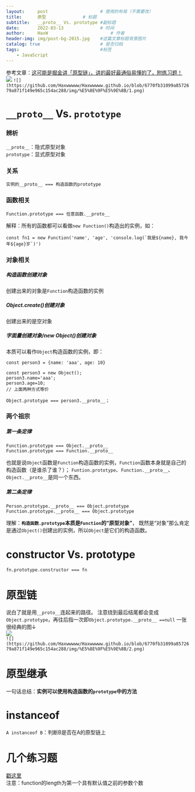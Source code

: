```yaml
---
layout:     post   				    # 使用的布局（不需要改）
title:      原型 				# 标题 
subtitle:   __proto__ Vs. prototype #副标题
date:       2022-03-13 				# 时间
author:     HaxW 						# 作者
header-img: img/post-bg-2015.jpg 	#这篇文章标题背景图片
catalog: true 						# 是否归档
tags:								#标签
    - JavaScript
---
```


参考文章：[这可能是掘金讲「原型链」，讲的最好最通俗易懂的了，附练习题！](https://juejin.cn/post/7007416743215759373)    
![](../../../../img/原型/1.png)
`![](https://github.com/Haxwwwww/Haxwwwww.github.io/blob/6770fb31099a8572679a871f149e965c154ac288/img/%E5%8E%9F%E5%9E%8B/1.png)`

# `__proto__` Vs. `prototype`
### 辨析
`__proto__`：隐式原型对象  
`prototype`：显式原型对象  

### 关系
```
实例的__proto__ === 构造函数的prototype 
```
### 函数相关
```
Function.prototype === 任意函数.__proto__ 
```
解释：所有的函数都可以看做`new Function()`构造出的实例，如：
```
const fn1 = new Function('name', 'age', 'console.log(`我是${name}, 我今年${age}岁`)')
```
### 对象相关
##### 构造函数创建对象
创建出来的对象是`Function`构造函数的实例
##### Object.create()创建对象
创建出来的是空对象
##### 字面量创建对象/new Object()创建对象
本质可以看作`Object`构造函数的实例，即：
```
const person3 = {name: 'aaa', age: 10} 

const person3 = new Object(); 
person3.name='aaa'; 
person3.age=10;
// 上面两种方式等价

Object.prototype === person3.__proto__；
```
### 两个祖宗
##### 第一条定律
```
Function.prototype === Object.__proto__ 
Function.prototype === Function.__proto__
```
也就是说`Object`函数是`Function`构造函数的实例，`Function`函数本身就是自己的构造函数（是谁杀了谁？）；
`Funtion.prototype`、`Function.__proto__`、`Object.__proto__`是同一个东西。

##### 第二条定律
```
Person.prototype.__proto__ === Object.prototype
Function.prototype.__proto__ === Object.prototype
```
理解：**`构造函数.prototype`本质是`Function`的“原型对象”**， 既然是“对象”那么肯定是通过`Object()`创建出的实例，所以`Object`是它们的构造函数。

# constructor Vs. prototype
```
fn.prototype.constructor === fn
```
# 原型链
说白了就是用`__proto__`连起来的路径。 
注意绕到最后结尾都会变成`Object.prototype`，再往后指一次即`Object.prototype.__proto__ ==null`
一张很经典的图↓  
![](../../../../img/原型/2.png)  
`![](https://github.com/Haxwwwww/Haxwwwww.github.io/blob/6770fb31099a8572679a871f149e965c154ac288/img/%E5%8E%9F%E5%9E%8B/2.png)`
# 原型继承
一句话总结：**实例可以使用构造函数的`prototype`中的方法**
# instanceof
`A instanceof B`：判断B是否在A的原型链上

# 几个练习题
[戳这里](https://juejin.cn/post/7008526225207640078)  
注意：function的length为第一个具有默认值之前的参数个数
